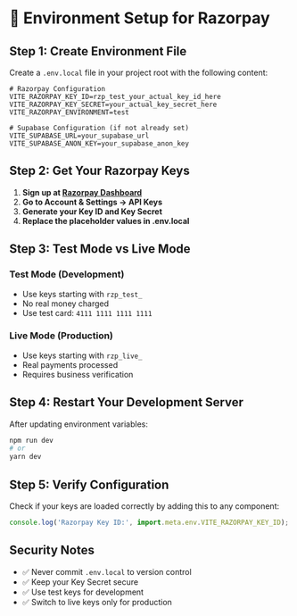 # 🔧 Environment Setup for Razorpay

## Step 1: Create Environment File

Create a `.env.local` file in your project root with the following content:

```env
# Razorpay Configuration
VITE_RAZORPAY_KEY_ID=rzp_test_your_actual_key_id_here
VITE_RAZORPAY_KEY_SECRET=your_actual_key_secret_here
VITE_RAZORPAY_ENVIRONMENT=test

# Supabase Configuration (if not already set)
VITE_SUPABASE_URL=your_supabase_url
VITE_SUPABASE_ANON_KEY=your_supabase_anon_key
```

## Step 2: Get Your Razorpay Keys

1. **Sign up at [Razorpay Dashboard](https://dashboard.razorpay.com/)**
2. **Go to Account & Settings → API Keys**
3. **Generate your Key ID and Key Secret**
4. **Replace the placeholder values in .env.local**

## Step 3: Test Mode vs Live Mode

### Test Mode (Development)
- Use keys starting with `rzp_test_`
- No real money charged
- Use test card: `4111 1111 1111 1111`

### Live Mode (Production)
- Use keys starting with `rzp_live_`
- Real payments processed
- Requires business verification

## Step 4: Restart Your Development Server

After updating environment variables:
```bash
npm run dev
# or
yarn dev
```

## Step 5: Verify Configuration

Check if your keys are loaded correctly by adding this to any component:
```javascript
console.log('Razorpay Key ID:', import.meta.env.VITE_RAZORPAY_KEY_ID);
```

## Security Notes

- ✅ Never commit `.env.local` to version control
- ✅ Keep your Key Secret secure
- ✅ Use test keys for development
- ✅ Switch to live keys only for production












